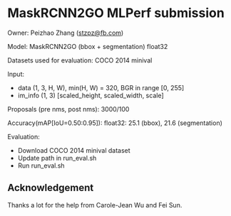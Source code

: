 # MaskRCNN2GO MLPerf submission

Owner: Peizhao Zhang (stzpz@fb.com)

Model: MaskRCNN2GO (bbox + segmentation) float32

Datasets used for evaluation: COCO 2014 minival

Input: 
  * data (1, 3, H, W), min(H, W) = 320, BGR in range [0, 255]
  * im_info (1, 3) [scaled_height, scaled_width, scale]

Proposals (pre nms, post nms): 3000/100

Accuracy(mAP[IoU=0.50:0.95]): 
	float32: 	25.1 (bbox), 21.6 (segmentation)

Evaluation:
* Download COCO 2014 minival dataset
* Update path in run_eval.sh
* Run run_eval.sh


## Acknowledgement

Thanks a lot for the help from Carole-Jean Wu and Fei Sun.

